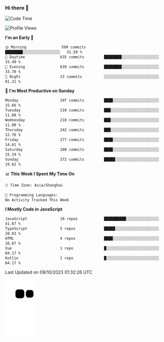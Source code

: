 ### Hi there 👋
<!--  ![visitors](https://visitor-badge.laobi.icu/badge?page_id=huamurui) -->

<!-- [![知乎](https://img.shields.io/badge/dynamic/json?url=https%3A%2F%2Fapi.swo.moe%2Fstats%2Fzhihu%2Fke-ai-wu-li-de-nan-hai-zi&query=count&color=282c34&label=%E7%9F%A5%E4%B9%8E&labelColor=0084ff&logo=zhihu&logoColor=ffffff&suffix=+%E5%85%B3%E6%B3%A8&cacheSeconds=3600)](https://www.zhihu.com/people/ke-ai-wu-li-de-nan-hai-zi)
 -->


<!--START_SECTION:waka-->
![Code Time](http://img.shields.io/badge/Code%20Time-504%20hrs%2013%20mins-blue)

![Profile Views](http://img.shields.io/badge/Profile%20Views-0-blue)

**I'm an Early 🐤** 

```text
🌞 Morning                599 commits         ████████░░░░░░░░░░░░░░░░░   31.59 % 
🌆 Daytime                635 commits         ████████░░░░░░░░░░░░░░░░░   33.49 % 
🌃 Evening                639 commits         ████████░░░░░░░░░░░░░░░░░   33.70 % 
🌙 Night                  23 commits          ░░░░░░░░░░░░░░░░░░░░░░░░░   01.21 % 
```
📅 **I'm Most Productive on Sunday** 

```text
Monday                   297 commits         ████░░░░░░░░░░░░░░░░░░░░░   15.66 % 
Tuesday                  210 commits         ███░░░░░░░░░░░░░░░░░░░░░░   11.08 % 
Wednesday                210 commits         ███░░░░░░░░░░░░░░░░░░░░░░   11.08 % 
Thursday                 242 commits         ███░░░░░░░░░░░░░░░░░░░░░░   12.76 % 
Friday                   277 commits         ████░░░░░░░░░░░░░░░░░░░░░   14.61 % 
Saturday                 288 commits         ████░░░░░░░░░░░░░░░░░░░░░   15.19 % 
Sunday                   372 commits         █████░░░░░░░░░░░░░░░░░░░░   19.62 % 
```


📊 **This Week I Spent My Time On** 

```text
🕑︎ Time Zone: Asia/Shanghai

💬 Programming Languages: 
No Activity Tracked This Week
```

**I Mostly Code in JavaScript** 

```text
JavaScript               10 repos            ██████████░░░░░░░░░░░░░░░   41.67 % 
TypeScript               5 repos             █████░░░░░░░░░░░░░░░░░░░░   20.83 % 
HTML                     4 repos             ████░░░░░░░░░░░░░░░░░░░░░   16.67 % 
Vue                      1 repo              █░░░░░░░░░░░░░░░░░░░░░░░░   04.17 % 
Kotlin                   1 repo              █░░░░░░░░░░░░░░░░░░░░░░░░   04.17 % 
```




 Last Updated on 09/10/2023 01:32:26 UTC
<!--END_SECTION:waka-->

<!--
![知乎](https://stats.justsong.cn/api/zhihu?username=ke-ai-wu-li-de-nan-hai-zi)
![bilibili](https://stats.justsong.cn/api/bilibili/?id=144672037)
![leetcode](https://stats.justsong.cn/api/leetcode?username=yun-tai-f&cn=true)
![huamurui's Most used languages](https://github-readme-stats.vercel.app/api/top-langs?username=huamurui&show_icons=true&count_private=true&layout=compact&hide_border=true&langs_count=10)

<img align="right" src="https://github-readme-stats.vercel.app/api?username=huamurui&show_icons=true&theme=radical">

**huamurui/huamurui** is a ✨ _special_ ✨ repository because its `README.md` (this file) appears on your GitHub profile.

Here are some ideas to get you started:

- 🔭 I’m currently working on ...
- 🌱 I’m currently learning ...
- 👯 I’m looking to collaborate on ...
- 🤔 I’m looking for help with ...
- 💬 Ask me about ...
- 📫 How to reach me: ...
- 😄 Pronouns: ...
- ⚡ Fun fact: ...
-->

![huamurui](https://raw.githubusercontent.com/huamurui/huamurui/main/assets/github-contribution-grid-snake.svg)
<!-- ![huamurui](https://count.getloli.com/get/@huamurui) -->
